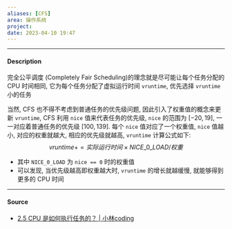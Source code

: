 ```yaml
---
aliases: [CFS]
area: 操作系统
project: 
date: 2023-04-10 19:47
---
```

---
#### Description
完全公平调度 (Completely Fair Scheduling)的理念就是尽可能让每个任务分配的 CPU 时间相同, 它为每个任务分配了虚拟运行时间 `vruntime`, 优先选择 `vruntime` 小的任务

当然, CFS 也不得不考虑到普通任务的优先级问题, 因此引入了权重值的概念来更新 `vruntime`, CFS 利用 `nice` 值来代表任务的优先级, `nice` 的范围为 $[-20,19]$, 一一对应着普通任务的优先级 $[100, 139]$. 每个 `nice` 值对应了一个权重值, `nice` 值越小, 对应的权重就越大, 相应的优先级就越高, `vruntime` 计算公式如下: 
$$
vruntime += 实际运行时间\times NICE\_0\_LOAD/权重
$$
- 其中 `NICE_0_LOAD` 为 `nice == 0` 时的权重值
- 可以发现, 当优先级越高即权重越大时, `vruntime` 的增长就越缓慢, 就能够得到更多的 CPU 时间
---
#### Source
- [2.5 CPU 是如何执行任务的？ | 小林coding](https://xiaolincoding.com/os/1_hardware/how_cpu_deal_task.html#%E5%88%86%E6%9E%90%E4%BC%AA%E5%85%B1%E4%BA%AB%E7%9A%84%E9%97%AE%E9%A2%98)